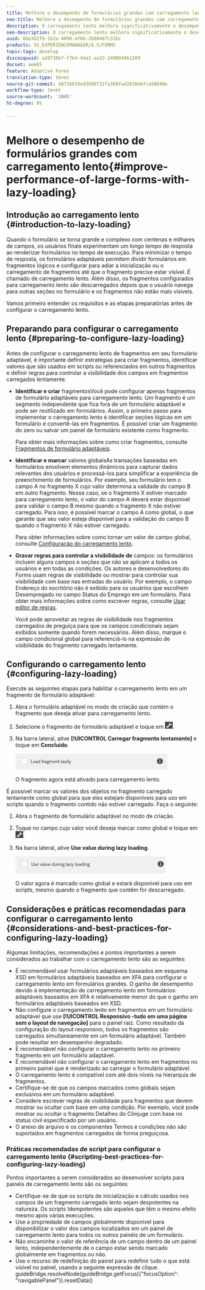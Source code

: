 ```yaml
---
title: Melhore o desempenho de formulários grandes com carregamento lento
seo-title: Melhore o desempenho de formulários grandes com carregamento lento
description: O carregamento lento melhora significativamente o desempenho de formulários adaptáveis grandes e complexos ao adiar a inicialização e o carregamento de fragmentos de formulário até que eles fiquem visíveis.
seo-description: O carregamento lento melhora significativamente o desempenho de formulários adaptáveis grandes e complexos ao adiar a inicialização e o carregamento de fragmentos de formulário até que eles fiquem visíveis.
uuid: 6be3d2f0-1b2a-4090-af66-2b08487c31bc
products: SG_EXPERIENCEMANAGER/6.5/FORMS
topic-tags: develop
discoiquuid: a20736b7-f7b4-4da1-aa32-2408049b1209
docset: aem65
feature: Adaptive Forms
translation-type: tm+mt
source-git-commit: 48726639e93696f32fa368fad2630e6fca50640e
workflow-type: tm+mt
source-wordcount: '1045'
ht-degree: 0%

---
```



# Melhore o desempenho de formulários grandes com carregamento lento{#improve-performance-of-large-forms-with-lazy-loading}

## Introdução ao carregamento lento {#introduction-to-lazy-loading}

Quando o formulário se torna grande e complexo com centenas e milhares de campos, os usuários finais experimentam um longo tempo de resposta ao renderizar formulários no tempo de execução. Para minimizar o tempo de resposta, os formulários adaptáveis permitem dividir formulários em fragmentos lógicos e configurar para adiar a inicialização ou o carregamento de fragmentos até que o fragmento precise estar visível. É chamado de carregamento lento. Além disso, os fragmentos configurados para carregamento lento são descarregados depois que o usuário navega para outras seções no formulário e os fragmentos não estão mais visíveis.

Vamos primeiro entender os requisitos e as etapas preparatórias antes de configurar o carregamento lento.

## Preparando para configurar o carregamento lento {#preparing-to-configure-lazy-loading}

Antes de configurar o carregamento lento de fragmentos em seu formulário adaptável, é importante definir estratégias para criar fragmentos, identificar valores que são usados em scripts ou referenciados em outros fragmentos e definir regras para controlar a visibilidade dos campos em fragmentos carregados lentamente.

* **Identificar e criar**
fragmentosVocê pode configurar apenas fragmentos de formulário adaptáveis para carregamento lento. Um fragmento é um segmento independente que fica fora de um formulário adaptável e pode ser reutilizado em formulários. Assim, o primeiro passo para implementar o carregamento lento é identificar seções lógicas em um formulário e convertê-las em fragmentos. É possível criar um fragmento do zero ou salvar um painel de formulário existente como fragmento.

   Para obter mais informações sobre como criar fragmentos, consulte [Fragmentos de formulário adaptáveis](../../forms/using/adaptive-form-fragments.md).

* **Identificar e marcar**
valores globaisAs transações baseadas em formulários envolvem elementos dinâmicos para capturar dados relevantes dos usuários e processá-los para simplificar a experiência de preenchimento de formulários. Por exemplo, seu formulário tem o campo A no fragmento X cujo valor determina a validade do campo B em outro fragmento. Nesse caso, se o fragmento X estiver marcado para carregamento lento, o valor do campo A deverá estar disponível para validar o campo B mesmo quando o fragmento X não estiver carregado. Para isso, é possível marcar o campo A como global, o que garante que seu valor esteja disponível para a validação do campo B quando o fragmento X não estiver carregado.

   Para obter informações sobre como tornar um valor de campo global, consulte [Configuração do carregamento lento](../../forms/using/lazy-loading-adaptive-forms.md#p-configuring-lazy-loading-p).

* **Gravar regras para controlar a visibilidade de**
campos: os formulários incluem alguns campos e seções que não se aplicam a todos os usuários e em todas as condições. Os autores e desenvolvedores do Forms usam regras de visibilidade ou mostrar para controlar sua visibilidade com base nas entradas do usuário. Por exemplo, o campo Endereço do escritório não é exibido para os usuários que escolhem Desempregado no campo Status do Emprego em um formulário. Para obter mais informações sobre como escrever regras, consulte [Usar editor de regras](../../forms/using/rule-editor.md).

   Você pode aproveitar as regras de visibilidade nos fragmentos carregados de preguiça para que os campos condicionais sejam exibidos somente quando forem necessários. Além disso, marque o campo condicional global para referenciá-lo na expressão de visibilidade do fragmento carregado lentamente.

## Configurando o carregamento lento {#configuring-lazy-loading}

Execute as seguintes etapas para habilitar o carregamento lento em um fragmento de formulário adaptável:

1. Abra o formulário adaptável no modo de criação que contém o fragmento que deseja ativar para carregamento lento.
1. Selecione o fragmento de formulário adaptável e toque em ![cmppr](assets/cmppr.png).
1. Na barra lateral, ative **[!UICONTROL Carregar fragmento lentamente]** e toque em **Concluído**.

   ![Habilitar carregamento lento para o fragmento de formulário adaptável](assets/lazy-loading-fragment.png)

   O fragmento agora está ativado para carregamento lento.

É possível marcar os valores dos objetos no fragmento carregado lentamente como global para que eles estejam disponíveis para uso em scripts quando o fragmento contido não estiver carregado. Faça o seguinte:

1. Abra o fragmento de formulário adaptável no modo de criação.
1. Toque no campo cujo valor você deseja marcar como global e toque em ![cmppr](assets/cmppr.png).
1. Na barra lateral, ative **Use value during lazy loading**.

   ![Campo de carregamento lento na barra lateral](assets/enable-lazy-loading.png)

   O valor agora é marcado como global e estará disponível para uso em scripts, mesmo quando o fragmento que contém for descarregado.

## Considerações e práticas recomendadas para configurar o carregamento lento {#considerations-and-best-practices-for-configuring-lazy-loading}

Algumas limitações, recomendações e pontos importantes a serem considerados ao trabalhar com o carregamento lento são as seguintes:

* É recomendável usar formulários adaptáveis baseados em esquema XSD em formulários adaptáveis baseados em XFA para configurar o carregamento lento em formulários grandes. O ganho de desempenho devido à implementação de carregamento lento em formulários adaptáveis baseados em XFA é relativamente menor do que o ganho em formulários adaptáveis baseados em XSD.
* Não configure o carregamento lento em fragmentos em um formulário adaptável que use **[!UICONTROL Responsivo -tudo em uma página sem o layout de navegação]** para o painel raiz. Como resultado da configuração do layout responsivo, todos os fragmentos são carregados simultaneamente em um formulário adaptável. Também pode resultar em desempenho degradado.
* É recomendável não configurar o carregamento lento no primeiro fragmento em um formulário adaptável.
* É recomendável não configurar o carregamento lento em fragmentos no primeiro painel que é renderizado ao carregar o formulário adaptável.
* O carregamento lento é compatível com até dois níveis na hierarquia de fragmentos.
* Certifique-se de que os campos marcados como globais sejam exclusivos em um formulário adaptável.
* Considere escrever regras de visibilidade para fragmentos que devem mostrar ou ocultar com base em uma condição. Por exemplo, você pode mostrar ou ocultar o fragmento Detalhes do Cônjuge com base no status civil especificado por um usuário.
* O anexo de arquivo e os componentes Termos e condições não são suportados em fragmentos carregados de forma preguiçosa.

### Práticas recomendadas de script para configurar o carregamento lento {#scripting-best-practices-for-configuring-lazy-loading}

Pontos importantes a serem considerados ao desenvolver scripts para painéis de carregamento lento são os seguintes:

* Certifique-se de que os scripts de inicialização e cálculo usados nos campos de um fragmento carregado lento sejam despotentes na natureza. Os scripts Idempotentes são aqueles que têm o mesmo efeito mesmo após várias execuções.
* Use a propriedade de campos globalmente disponível para disponibilizar o valor dos campos localizados em um painel de carregamento lento para todos os outros painéis de um formulário.
* Não encaminhe o valor de referência de um campo dentro de um painel lento, independentemente de o campo estar sendo marcado globalmente em fragmentos ou não.
* Use o recurso de redefinição do painel para redefinir tudo o que está visível no painel, usando a seguinte expressão de clique.\
   guideBridge.resolveNode(guideBridge.getFocus({&quot;focusOption&quot;: &quot;navigablePanel&quot;}).resetData()

